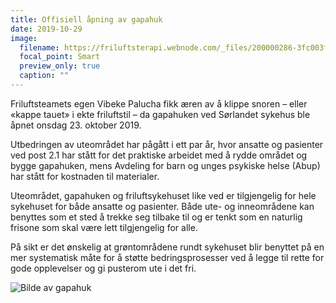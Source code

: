 ```yaml
---
title: Offisiell åpning av gapahuk
date: 2019-10-29
image:
  filename: https://friluftsterapi.webnode.com/_files/200000286-3fc003fc03/%C3%85pning%20av%20gapahuk%201.jpg 
  focal_point: Smart
  preview_only: true
  caption: ""
---
```


<!--more-->

Friluftsteamets egen Vibeke Palucha fikk æren av å klippe snoren – eller «kappe tauet» i ekte friluftstil – da gapahuken ved Sørlandet sykehus ble åpnet onsdag 23. oktober 2019. 

Utbedringen av uteområdet har pågått i ett par år, hvor ansatte og pasienter ved post 2.1 har stått for det praktiske arbeidet med å rydde området og bygge gapahuken, mens Avdeling for barn og unges psykiske helse (Abup) har stått for kostnaden til materialer.

Uteområdet, gapahuken og friluftsykehuset like ved er tilgjengelig for hele sykehuset for både ansatte og pasienter. Både ute- og inneområdene kan benyttes som et sted å trekke seg tilbake til og er tenkt som en naturlig frisone som skal være lett tilgjengelig for alle.

På sikt er det ønskelig at grøntområdene rundt sykehuset blir benyttet på en mer systematisk måte for å støtte bedringsprosesser ved å legge til rette for gode opplevelser og gi pusterom ute i det fri.

![Bilde av gapahuk](https://friluftsterapi.webnode.com/_files/200000286-3fc003fc03/%C3%85pning%20av%20gapahuk%201.jpg)